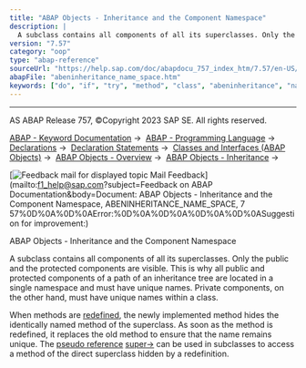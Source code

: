 ```yaml
---
title: "ABAP Objects - Inheritance and the Component Namespace"
description: |
  A subclass contains all components of all its superclasses. Only the public and the protected components are visible. This is why all public and protected components of a path of an inheritance tree are located in a single namespace and must have unique names. Private components, on the other hand,
version: "7.57"
category: "oop"
type: "abap-reference"
sourceUrl: "https://help.sap.com/doc/abapdocu_757_index_htm/7.57/en-US/abeninheritance_name_space.htm"
abapFile: "abeninheritance_name_space.htm"
keywords: ["do", "if", "try", "method", "class", "abeninheritance", "name", "space"]
---
```


* * *

AS ABAP Release 757, ©Copyright 2023 SAP SE. All rights reserved.

[ABAP - Keyword Documentation](https://help.sap.com/doc/abapdocu_757_index_htm/7.57/en-US/abenabap.htm) →  [ABAP - Programming Language](https://help.sap.com/doc/abapdocu_757_index_htm/7.57/en-US/abenabap_reference.htm) →  [Declarations](https://help.sap.com/doc/abapdocu_757_index_htm/7.57/en-US/abendeclarations.htm) →  [Declaration Statements](https://help.sap.com/doc/abapdocu_757_index_htm/7.57/en-US/abenabap_declarations.htm) →  [Classes and Interfaces (ABAP Objects)](https://help.sap.com/doc/abapdocu_757_index_htm/7.57/en-US/abenclasses_and_interfaces.htm) →  [ABAP Objects - Overview](https://help.sap.com/doc/abapdocu_757_index_htm/7.57/en-US/abenabap_objects_oview.htm) →  [ABAP Objects - Inheritance](https://help.sap.com/doc/abapdocu_757_index_htm/7.57/en-US/abeninheritance.htm) → 

 [![](Mail.gif?object=Mail.gif&sap-language=EN "Feedback mail for displayed topic") Mail Feedback](mailto:f1_help@sap.com?subject=Feedback on ABAP Documentation&body=Document: ABAP Objects - Inheritance and the Component Namespace, ABENINHERITANCE_NAME_SPACE, 7
57%0D%0A%0D%0AError:%0D%0A%0D%0A%0D%0A%0D%0ASuggestion for improvement:)

ABAP Objects - Inheritance and the Component Namespace

A subclass contains all components of all its superclasses. Only the public and the protected components are visible. This is why all public and protected components of a path of an inheritance tree are located in a single namespace and must have unique names. Private components, on the other hand, must have unique names within a class.

When methods are [redefined](https://help.sap.com/doc/abapdocu_757_index_htm/7.57/en-US/abeninheritance_redefinition.htm), the newly implemented method hides the identically named method of the superclass. As soon as the method is redefined, it replaces the old method to ensure that the name remains unique. The [pseudo reference](https://help.sap.com/doc/abapdocu_757_index_htm/7.57/en-US/abenpseudo_reference_glosry.htm "Glossary Entry") [super->](https://help.sap.com/doc/abapdocu_757_index_htm/7.57/en-US/abapcall_method_meth_super.htm) can be used in subclasses to access a method of the direct superclass hidden by a redefinition.